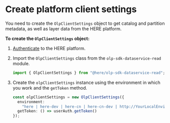 # Create platform client settings

You need to create the `OlpClientSettings` object to get catalog and partition metadata, as well as layer data from the HERE platform.

**To create the `OlpClientSettings` object:**

1. <a href="https://github.com/heremaps/here-data-sdk-typescript/blob/master/docs/authenticate.md" target="_blank">Authenticate</a> to the HERE platform.

2. Import the `OlpClientSettings` class from the `olp-sdk-dataservice-read` module.

   ```typescript
   import { OlpClientSettings } from "@here/olp-sdk-dataservice-read";
   ```

3. Create the `olpClientSettings` instance using the environment in which you work and the `getToken` method.

   ```typescript
   const olpClientSettings = new OlpClientSettings({
     environment:
       "here | here-dev | here-cn | here-cn-dev | http://YourLocalEnvironment",
     getToken: () => userAuth.getToken()
   });
   ```
